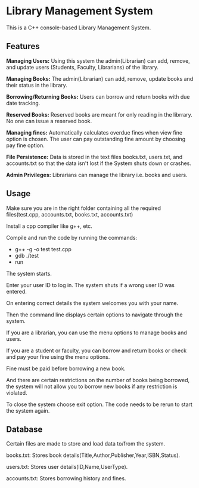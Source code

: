 # Library Management System

This is a C++ console-based Library Management System. 

## Features

**Managing Users:** Using this system the admin(Librarian) can add, remove, and update users (Students, Faculty, Librarians) of the library.

**Managing Books:** The admin(Librarian) can add, remove, update books and their status in the library.

**Borrowing/Returning Books:** Users can borrow and return books with due date tracking.

**Reserved Books:** Reserved books are meant for only reading in the librrary. No one can issue a reserved book. 

**Managing fines:** Automatically calculates overdue fines when view fine option is chosen. The user can pay outstanding fine amount by choosing pay fine option.

**File Persistence:** Data is stored in the text files books.txt, users.txt, and accounts.txt so that the data isn't lost if the System shuts down or crashes.

**Admin Privileges:** Librarians can manage the library i.e. books and users.

## Usage

Make sure you are in the right folder containing all the required files(test.cpp, accounts.txt, books.txt, accounts.txt) 

Install a cpp compiler like g++, etc.

Compile and run the code by running the commands:
- g++ -g -o test test.cpp
- gdb ./test
- run

The system starts.

Enter your user ID to log in. The system shuts if a wrong user ID was entered.

On entering correct details the system welcomes you with your name.

Then the command line displays certain options to navigate through the system.

If you are a librarian, you can use the menu options to manage books and users.

If you are a student or faculty, you can borrow and return books or check and pay your fine using the menu options.

Fine must be paid before borrowing a new book.

And there are certain restrictions on the number of books being borrowed, the system will not allow you to borrow new books if any restriction is violated.

To close the system choose exit option. The code needs to be rerun to start the system again.

## Database

Certain files are made to store and load data to/from the system.

books.txt: Stores book details(Title,Author,Publisher,Year,ISBN,Status).

users.txt: Stores user details(ID,Name,UserType).

accounts.txt: Stores borrowing history and fines.